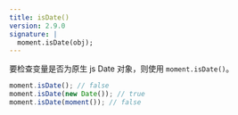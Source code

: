 ```yaml
---
title: isDate()
version: 2.9.0
signature: |
  moment.isDate(obj);
---
```


要检查变量是否为原生 js Date 对象，则使用 `moment.isDate()`。

```javascript
moment.isDate(); // false
moment.isDate(new Date()); // true
moment.isDate(moment()); // false
```
